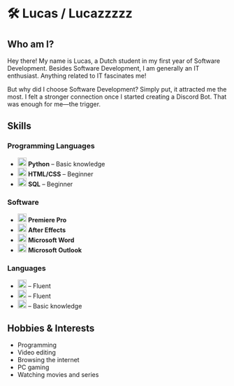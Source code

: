 # 🛠️ Lucas / Lucazzzzz

## Who am I?
Hey there! My name is Lucas, a Dutch student in my first year of Software Development. Besides Software Development, I am generally an IT enthusiast. Anything related to IT fascinates me!

But why did I choose Software Development? Simply put, it attracted me the most. I felt a stronger connection once I started creating a Discord Bot. That was enough for me—the trigger.

## Skills
### Programming Languages
- <img src="https://upload.wikimedia.org/wikipedia/commons/thumb/c/c3/Python-logo-notext.svg/120px-Python-logo-notext.svg.png" height="20"> **Python** – Basic knowledge  
- <img src="https://upload.wikimedia.org/wikipedia/commons/thumb/6/61/HTML5_logo_and_wordmark.svg/120px-HTML5_logo_and_wordmark.svg.png" height="20"> **HTML/CSS** – Beginner  
- <img src="https://upload.wikimedia.org/wikipedia/commons/thumb/2/29/Postgresql_elephant.svg/120px-Postgresql_elephant.svg.png" height="20"> **SQL** – Beginner  

### Software
- <img src="https://cdn-icons-png.flaticon.com/512/732/732088.png" height="20"> **Premiere Pro**  
- <img src="https://cdn-icons-png.flaticon.com/512/732/732091.png" height="20"> **After Effects**  
- <img src="https://cdn-icons-png.flaticon.com/512/732/732076.png" height="20"> **Microsoft Word**  
- <img src="https://cdn-icons-png.flaticon.com/512/732/732084.png" height="20"> **Microsoft Outlook**  

### Languages
- <img src="https://flagcdn.com/w20/nl.png" height="20"> – Fluent  
- <img src="https://flagcdn.com/w20/gb.png" height="20"> – Fluent  
- <img src="https://flagcdn.com/w20/de.png" height="20"> – Basic knowledge  

## Hobbies & Interests
- Programming  
- Video editing  
- Browsing the internet  
- PC gaming  
- Watching movies and series  
